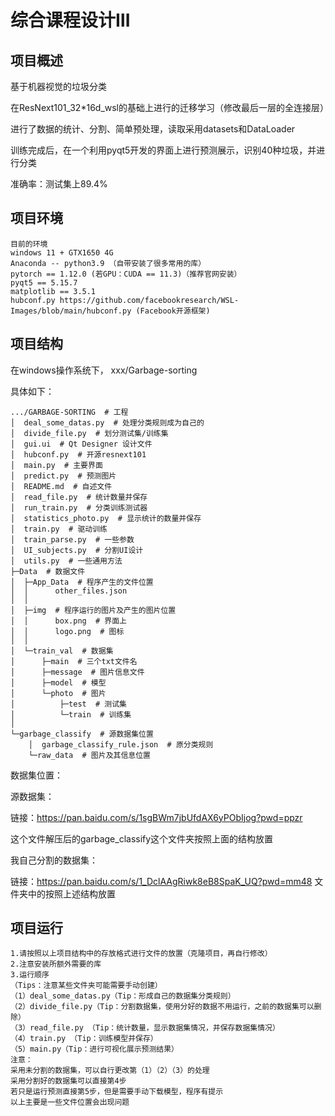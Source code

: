 # 综合课程设计Ⅲ
## 项目概述

基于机器视觉的垃圾分类

在ResNext101_32*16d_wsl的基础上进行的迁移学习（修改最后一层的全连接层）

进行了数据的统计、分割、简单预处理，读取采用datasets和DataLoader

训练完成后，在一个利用pyqt5开发的界面上进行预测展示，识别40种垃圾，并进行分类

准确率：测试集上89.4%

## 项目环境

```
目前的环境
windows 11 + GTX1650 4G
Anaconda -- python3.9 （自带安装了很多常用的库）
pytorch == 1.12.0 (若GPU：CUDA == 11.3)（推荐官网安装）
pyqt5 == 5.15.7
matplotlib == 3.5.1
hubconf.py https://github.com/facebookresearch/WSL-Images/blob/main/hubconf.py (Facebook开源框架)
```



## 项目结构

在windows操作系统下， xxx/Garbage-sorting

具体如下：

```
.../GARBAGE-SORTING  # 工程
│  deal_some_datas.py  # 处理分类规则成为自己的
│  divide_file.py  # 划分测试集/训练集
│  gui.ui  # Qt Designer 设计文件
│  hubconf.py  # 开源resnext101
│  main.py  # 主要界面
│  predict.py  # 预测图片
│  README.md  # 自述文件
│  read_file.py  # 统计数量并保存
│  run_train.py  # 分类训练测试器
│  statistics_photo.py  # 显示统计的数量并保存
│  train.py  # 驱动训练
│  train_parse.py  # 一些参数
│  UI_subjects.py  # 分割UI设计
│  utils.py  # 一些通用方法
├─Data  # 数据文件
│  ├─App_Data  # 程序产生的文件位置
│  │      other_files.json
│  │      
│  ├─img  # 程序运行的图片及产生的图片位置
│  │      box.png  # 界面上
│  │      logo.png  # 图标
│  │      
│  └─train_val  # 数据集
│      ├─main  # 三个txt文件名
│      ├─message  # 图片信息文件
│      ├─model  # 模型
│      └─photo  # 图片
│          ├─test  # 测试集
│          └─train  # 训练集
│
└─garbage_classify  # 源数据集位置
    │  garbage_classify_rule.json  # 原分类规则
    └─raw_data  # 图片及其信息位置
```

数据集位置：

源数据集：

链接：https://pan.baidu.com/s/1sgBWm7jbUfdAX6yPObIjog?pwd=ppzr 

这个文件解压后的garbage_classify这个文件夹按照上面的结构放置

我自己分割的数据集：

链接：https://pan.baidu.com/s/1_DclAAgRiwk8eB8SpaK_UQ?pwd=mm48 
文件夹中的按照上述结构放置

## 项目运行

```
1.请按照以上项目结构中的存放格式进行文件的放置（克隆项目，再自行修改）
2.注意安装所额外需要的库
3.运行顺序
（Tips：注意某些文件夹可能需要手动创建）
（1）deal_some_datas.py（Tip：形成自己的数据集分类规则）
（2）divide_file.py（Tip：分割数据集，使用分好的数据不用运行，之前的数据集可以删除）
（3）read_file.py （Tip：统计数量，显示数据集情况，并保存数据集情况）
（4）train.py （Tip：训练模型并保存）
（5）main.py（Tip：进行可视化展示预测结果）
注意：
采用未分割的数据集，可以自行更改第（1）（2）（3）的处理
采用分割好的数据集可以直接第4步
若只是运行预测直接第5步，但是需要手动下载模型，程序有提示
以上主要是一些文件位置会出现问题
```

